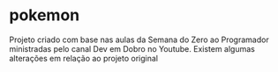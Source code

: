 # pokemon

Projeto criado com base nas aulas da Semana do Zero ao Programador ministradas pelo canal Dev em Dobro no Youtube. Existem algumas alterações em relação ao projeto original
